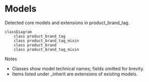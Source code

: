# Models

Detected core models and extensions in product_brand_tag.

```mermaid
classDiagram
    class product_brand_tag
    class product_brand_tag_mixin
    class product_brand
    class product_brand_tag_mixin
```

Notes
- Classes show model technical names; fields omitted for brevity.
- Items listed under _inherit are extensions of existing models.
